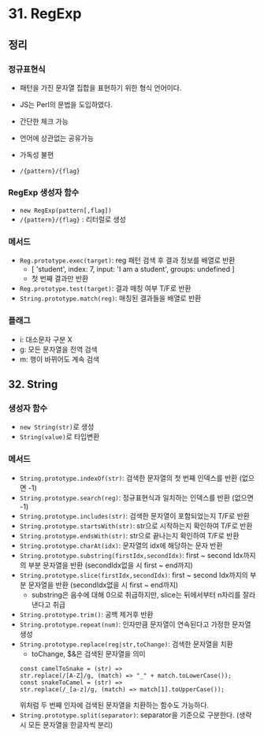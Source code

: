 # 31. RegExp

## 정리

### 정규표현식

- 패턴을 가진 문자열 집합을 표현하기 위한 형식 언어이다.
- JS는 Perl의 문법을 도입하였다.

- 간단한 체크 가능
- 언어에 상관없는 공유가능
- 가독성 불편

- `/{pattern}/{flag}`

### RegExp 생성자 함수

- `new RegExp(pattern[,flag])`
- `/{pattern}/{flag}` : 리터럴로 생성

### 메서드

- `Reg.prototype.exec(target)`: reg 패턴 검색 후 결과 정보를 배열로 반환
  - [ 'student', index: 7, input: 'I am a student', groups: undefined ]
  - 첫 번째 결과만 반환
- `Reg.prototype.test(target)`: 결과 매칭 여부 T/F로 반환
- `String.prototype.match(reg)`: 매칭된 결과들을 배열로 반환

### 플래그

- i: 대소문자 구분 X
- g: 모든 문자열을 전역 검색
- m: 행이 바뀌어도 계속 검색

## 32. String

### 생성자 함수

- `new String(str)`로 생성
- `String(value)`로 타입변환

### 메서드

- `String.prototype.indexOf(str)`: 검색한 문자열의 첫 번째 인덱스를 반환 (없으면 -1)
- `String.prototype.search(reg)`: 정규표현식과 일치하는 인덱스를 반환 (없으면 -1)
- `String.prototype.includes(str)`: 검색한 문자열이 포함되었는지 T/F로 반환
- `String.prototype.startsWith(str)`: str으로 시작하는지 확인하여 T/F로 반환
- `String.prototype.endsWith(str)`: str으로 끝나는지 확인하여 T/F로 반환
- `String.prototype.charAt(idx)`: 문자열의 idx에 해당하는 문자 반환
- `String.prototype.substring(firstIdx,secondIdx)`: first ~ second Idx까지의 부분 문자열을 반환 (secondIdx없을 시 first ~ end까지)
- `String.prototype.slice(firstIdx,secondIdx)`: first ~ second Idx까지의 부분 문자열을 반환 (secondIdx없을 시 first ~ end까지)
  - substring은 음수에 대해 0으로 취급하지만, slice는 뒤에서부터 n자리를 잘라낸다고 취급
- `String.prototype.trim()`: 공백 제거후 반환
- `String.prototype.repeat(num)`: 인자만큼 문자열이 연속된다고 가정한 문자열 생성
- `String.prototype.replace(reg|str,toChange)`: 검색한 문자열을 치환
  - toChange, $&은 검색된 문자열을 의미
  ```
  const camelToSnake = (str) =>
  str.replace(/[A-Z]/g, (match) => "_" + match.toLowerCase());
  const snakeToCamel = (str) =>
  str.replace(/_[a-z]/g, (match) => match[1].toUpperCase());
  ```
  위처럼 두 번째 인자에 검색된 문자열을 치환하는 함수도 가능하다.
- `String.prototype.split(separator)`: separator을 기준으로 구분한다. (생략시 모든 문자열을 한글자씩 분리)
